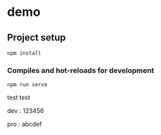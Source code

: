 # demo

## Project setup
```
npm install
```

### Compiles and hot-reloads for development
```
npm run serve
```

test test

dev : 123456

pro : abcdef